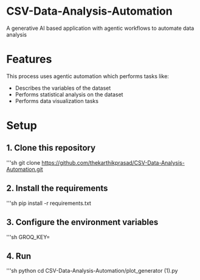 # CSV-Data-Analysis-Automation
A generative AI based application with agentic workflows to automate data analysis

# Features
This process uses agentic automation which performs tasks like:
- Describes the variables of the dataset
- Performs statistical analysis on the dataset
- Performs data visualization tasks

# Setup

## 1. Clone this repository
'''sh
git clone https://github.com/thekarthikprasad/CSV-Data-Analysis-Automation.git

## 2. Install the requirements
'''sh
pip install -r requirements.txt

## 3. Configure the environment variables
'''sh
GROQ_KEY=<your llama3 groq key>

## 4. Run
'''sh
python cd CSV-Data-Analysis-Automation/plot_generator (1).py
